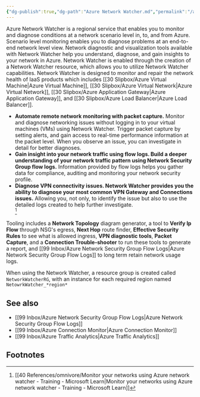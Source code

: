 ```yaml
---
{"dg-publish":true,"dg-path":"Azure Network Watcher.md","permalink":"/azure-network-watcher/","tags":["notes"]}
---
```



Azure Network Watcher is a regional service that enables you to monitor and diagnose conditions at a network scenario level in, to, and from Azure. Scenario level monitoring enables you to diagnose problems at an end-to-end network level view. Network diagnostic and visualization tools available with Network Watcher help you understand, diagnose, and gain insights to your network in Azure. Network Watcher is enabled through the creation of a Network Watcher resource, which allows you to utilize Network Watcher capabilities. Network Watcher is designed to monitor and repair the network health of IaaS products which includes [[30 Slipbox/Azure Virtual Machine\|Azure Virtual Machine]], [[30 Slipbox/Azure Virtual Network\|Azure Virtual Network]], [[30 Slipbox/Azure Application Gateway\|Azure Application Gateway]], and [[30 Slipbox/Azure Load Balancer\|Azure Load Balancer]].

- **Automate remote network monitoring with packet capture.** Monitor and diagnose networking issues without logging in to your virtual machines (VMs) using Network Watcher. Trigger packet capture by setting alerts, and gain access to real-time performance information at the packet level. When you observe an issue, you can investigate in detail for better diagnoses.
- **Gain insight into your network traffic using flow logs. Build a deeper understanding of your network traffic pattern using Network Security Group flow logs.** Information provided by flow logs helps you gather data for compliance, auditing and monitoring your network security profile.
- **Diagnose VPN connectivity issues. Network Watcher provides you the ability to diagnose your most common VPN Gateway and Connections issues.** Allowing you, not only, to identify the issue but also to use the detailed logs created to help further investigate.  
[^1]

Tooling includes a **Network Topology** diagram generator, a tool to **Verify Ip Flow** through NSG's egress, **Next Hop** route finder, **Effective Security Rules** to see what is allowed ingress, **VPN diagnostic tools**, **Packet Capture**, and a **Connection Trouble-shooter** to run these tools to generate a report, and [[99 Inbox/Azure Network Security Group Flow Logs\|Azure Network Security Group Flow Logs]] to long term retain network usage logs.

When using the Network Watcher, a resource group is created called `NetworkWatcherRG`, with an instance for each required region named `NetowrkWatcher_*region*`

## See also

- [[99 Inbox/Azure Network Security Group Flow Logs\|Azure Network Security Group Flow Logs]]
- [[99 Inbox/Azure Connection Monitor\|Azure Connection Monitor]]
- [[99 Inbox/Azure Traffic Analytics\|Azure Traffic Analytics]]

## Footnotes

[^1]: [[40 References/omnivore/Monitor your networks using Azure network watcher - Training - Microsoft Learn\|Monitor your networks using Azure network watcher - Training - Microsoft Learn]]
